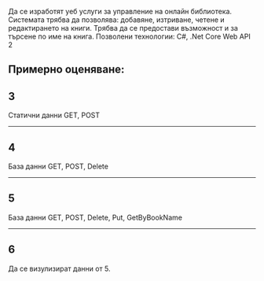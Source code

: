 Да се изработят уеб услуги за управление на онлайн библиотека. Системата трябва да позволява: добавяне, изтриване, четене и редактирането на книги. Трябва да се предостави възможност и за търсене по име на книга.
Позволени технологии: C#, .Net Core Web API 2

Примерно оценяване:
-----------
3
-----------
Статични данни
GET, POST


-----------
4
-----------
База данни
GET, POST, Delete


-----------
5
-----------
База данни
GET, POST, Delete, Put, GetByBookName


-----------
6
-----------
Да се визулизират данни от 5.
